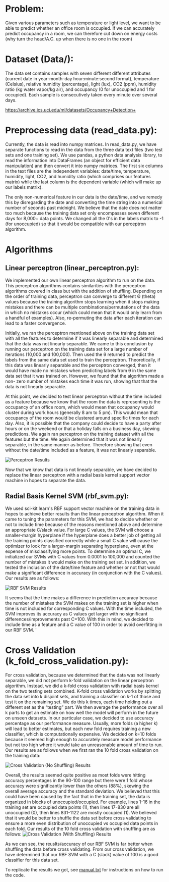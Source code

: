 # Problem:
Given various parameters such as temperature or light level, we want to be able to predict whether an office room is occupied. If we can 
accurately predict occupancy in a room, we can therefore cut down on energy costs (why turn the head/A.C. up when there is no one in the
room)

# Dataset (Data/):
The data set contains samples with seven different different attributes (current date in year-month-day hour:minute:second format), 
temperature (Celsius), relative humidity (percentage), light (lux), CO2 (ppm), humidity ratio (kg water vapor/kg air), and occupancy 
(0 for unoccupied and 1 for occupied). Each sample is consecutively taken every minute over several days.

https://archive.ics.uci.edu/ml/datasets/Occupancy+Detection+

# Preprocessing data (read_data.py):
Currently, the data is read into numpy matrices. In read_data.py, we have separate functions to read in the data from the three data text
files (two test sets and one training set). We use pandas, a python data analysis library, to read the information into DataFrames (an 
object for efficient data manipulation) and then convert it into numpy matrices. The first six columns in the text files are the 
independent variables: date/time, temperature, humidity, light, CO2, and humidity ratio (which comprises our features matrix) while
the last column is the dependent variable (which will make up our labels matrix). 

The only non-numerical feature in our data is the date/time, and we remedy this by disregarding the date and converting the time string
into a numerical number of seconds past midnight. We believe that the date does not matter too much because the training data set only 
encompasses seven different days for 8,000+ data points. We changed all the 0's in the labels matrix to -1 (for unoccupied) so that it 
would be compatible with our perceptron algorithm.

# Algorithms
## Linear perceptron (linear_perceptron.py):
We implemented our own linear perceptron algorithm to run on the data. This perceptron algorithms contains similarities with the
perceptron algorithms covered in class but with the addition of shuffling. Depending on the order of training data, perceptron can
converge to different Θ (theta) values because the training algorithm stops learning when it stops making mistakes and there can be
multiple combinations/permutations of the data in which no mistakes occur
(which could mean that it would only learn from a handful of examples). Also, re-permuting the data after each iteration can lead to a
faster convergence.

Initially, we ran the perceptron mentioned above on the training data set with all the features to determine if it was linearly
separable and determined that the data was not linearly separable. We came to this conclusion by running our perceptron on the training
data set for a large number of iterations (10,000 and 100,000). Then used the θ returned to predict the labels from the same data set
used to train the perceptron. Theoretically, if this data was linearly separable and the perceptron converged, then it would have made
no mistakes when predicting labels from θ in the same data set that it was trained on. However, we found that the algorithm made a non-
zero number of mistakes each time it was run, showing that that the data is not linearly separable.

At this point, we decided to test linear perceptron without the time included as a feature because we know that the room the data is 
representing is the occupancy of an office room, which would mean that occupancy would cluster during work hours (generally 8 am
to 5 pm). This would mean that occupancy of the room would be clustered around specific times for each day. Also, it is possible that 
the company could decide to have a party after hours or on the weekend or that a holiday falls on a business day, skewing predictions.
We again ran perceptron on the training dataset with all the features but the time. We again determined that it was not linearly 
separable, in the same manner as before. Therefore showing that even without the date/time included as a feature, it was not linearly 
separable.

![Perceptron Results](https://github.com/dhu5432/RoomOccupancy/blob/master/Pictures/PerceptronRuns.PNG)

Now that we know that data is not linearly separable, we have decided to
replace the linear perceptron with a radial basis kernel support vector
machine in hopes to separate the data.

## Radial Basis Kernel SVM (rbf_svm.py):
We used sci-kit learn's RBF support vector machine on the training data in 
hopes to achieve better results than the linear perceptron algorithm. When
it came to tuning the parameters for this SVM, we had to decide whether or
not to include time because of the reasons mentioned above and determine an appropriate C/slack value. For large C values, the SVM will 
choose a smaller-margin hyperplane if the hyperplane does a better job of getting all the training points classified correctly while a
small C value will cause the optimizer to look for a larger-margin separating hyperplane, even at the expense of misclassifying more
points. To determine an optimal C, we initialized our SVMs with C values from 0.0001 to 100,000 and counted the number of mistakes it 
would make on the training set set. In addition, we tested the inclusion of the date/time feature and whether or not that would make a 
significant difference in accuracy (in conjunction with the C values). Our results are as follows: 

![RBF SVM Results](https://github.com/dhu5432/RoomOccupancy/blob/master/Pictures/RBF%20SVM%20Runs.PNG)

It seems that the time makes a difference in prediction accuracy because the number of mistakes the SVM makes on the training set is 
higher when time is not included for corresponding C values. With the time included, the SVM improves its accuracy as C values get 
larger with no significant differences/improvements past C=100. With this in mind, we decided to include time as a feature and a C value
of 100 in order to avoid overfitting in our RBF SVM. '

# Cross Validation (k_fold_cross_validation.py):
For cross validation, because we determined that the data was not linearly separable, we did not perform k-fold validation on the linear 
perceptron algorithm. Instead, we did a k-fold cross validation with radial basis kernel on the two testing sets combined. K-fold cross
validation works by splitting the data set into k disjoint sets, and training a classifier on k-1 of those and test it on the remaining
set. We do this k times, each time holding out a different set as the “testing” part. We then average the performance over all k parts 
to get an estimate on how well the model will perform in the future on unseen datasets. In our particular case, we decided to use 
accuracy percentage as our performance measure. Usually, more folds (a higher k) will lead to better estimates, but each new fold 
requires training a new classifier, which is computationally expensive. We decided on k=10 folds because it seemed high enough to
accurately measure model performance but not too high where it would take an unreasonable amount of time to run. Our results are as follows when we first ran the 10 fold cross validation on the training data: 

![Cross Validation (No Shuffling) Results](https://github.com/dhu5432/RoomOccupancy/blob/master/Pictures/CrossValidationNoShuffling.PNG)

Overall, the results seemed quite positive as most folds were hitting accuracy percentages in the 90-100 range but there were 1 fold
whose accuracy were significantly lower than the others (88%), skewing the overall average accuracy and the standard deviation. We
believed that this could have been caused by the fact that in the training set, the data is organized in blocks of unoccupied/occupied.
For example, lines 1-16 in the training set are occupied data points (1), then lines 17-830 are all unoccupied (0), then lines 831-1122
are mostly occupied (1). We believed that it would be better to shuffle the data set before cross validating to ensure a more even 
distribution of unoccupied vs occupied data points in each fold. Our results of the 10 fold cross validation with shuffling are as
follows:
![Cross Validation (With Shuffling) Results](https://github.com/dhu5432/RoomOccupancy/blob/master/Pictures/CrossValidationShuffling.PNG)

As we can see, the reuslts/accuracy of our RBF SVM is far better when shuffling the data before cross validating. From our cross validation, we have determined that our RBF SVM with a C (slack) value of 100 is a good classifier for this data set. 

To replicate the results we got, see [manual.txt](https://github.com/dhu5432/RoomOccupancy/blob/master/manual.txt) for instructions on how to run the code. 

